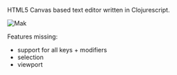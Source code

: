 HTML5 Canvas based text editor written in Clojurescript.

![Mak](https://cloud.githubusercontent.com/assets/232794/7411899/fe4869d8-ef3c-11e4-9d04-8654e01c036a.png "Mak Editor")

Features missing:
- support for all keys + modifiers
- selection
- viewport
